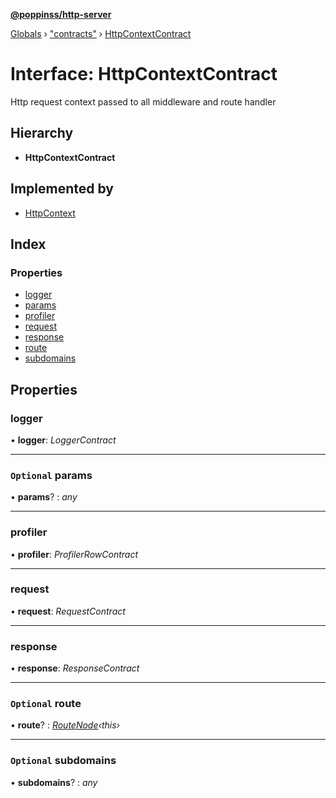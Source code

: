 **[@poppinss/http-server](../README.md)**

[Globals](../README.md) › ["contracts"](../modules/_contracts_.md) › [HttpContextContract](_contracts_.httpcontextcontract.md)

# Interface: HttpContextContract

Http request context passed to all middleware
and route handler

## Hierarchy

* **HttpContextContract**

## Implemented by

* [HttpContext](../classes/_httpcontext_index_.httpcontext.md)

## Index

### Properties

* [logger](_contracts_.httpcontextcontract.md#logger)
* [params](_contracts_.httpcontextcontract.md#optional-params)
* [profiler](_contracts_.httpcontextcontract.md#profiler)
* [request](_contracts_.httpcontextcontract.md#request)
* [response](_contracts_.httpcontextcontract.md#response)
* [route](_contracts_.httpcontextcontract.md#optional-route)
* [subdomains](_contracts_.httpcontextcontract.md#optional-subdomains)

## Properties

###  logger

• **logger**: *LoggerContract*

___

### `Optional` params

• **params**? : *any*

___

###  profiler

• **profiler**: *ProfilerRowContract*

___

###  request

• **request**: *RequestContract*

___

###  response

• **response**: *ResponseContract*

___

### `Optional` route

• **route**? : *[RouteNode](../modules/_contracts_.md#routenode)‹this›*

___

### `Optional` subdomains

• **subdomains**? : *any*